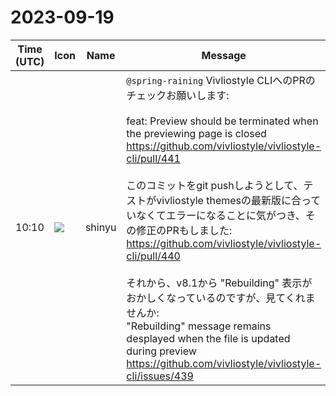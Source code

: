 # 2023-09-19

|Time (UTC)|Icon|Name|Message|
|---|---|---|---|
|10:10|![](https://avatars.slack-edge.com/2018-04-27/354445776386_e258f5ed5ba887b08668_72.jpg)|shinyu|`@spring-raining` Vivliostyle CLIへのPRのチェックお願いします:<br><br>feat: Preview should be terminated when the previewing page is closed<br><https://github.com/vivliostyle/vivliostyle-cli/pull/441><br><br>このコミットをgit pushしようとして、テストがvivliostyle themesの最新版に合っていなくてエラーになることに気がつき、その修正のPRもしました:<br><https://github.com/vivliostyle/vivliostyle-cli/pull/440><br><br>それから、v8.1から "Rebuilding" 表示がおかしくなっているのですが、見てくれませんか:<br>"Rebuilding" message remains desplayed when the file is updated during preview<br><https://github.com/vivliostyle/vivliostyle-cli/issues/439>|
